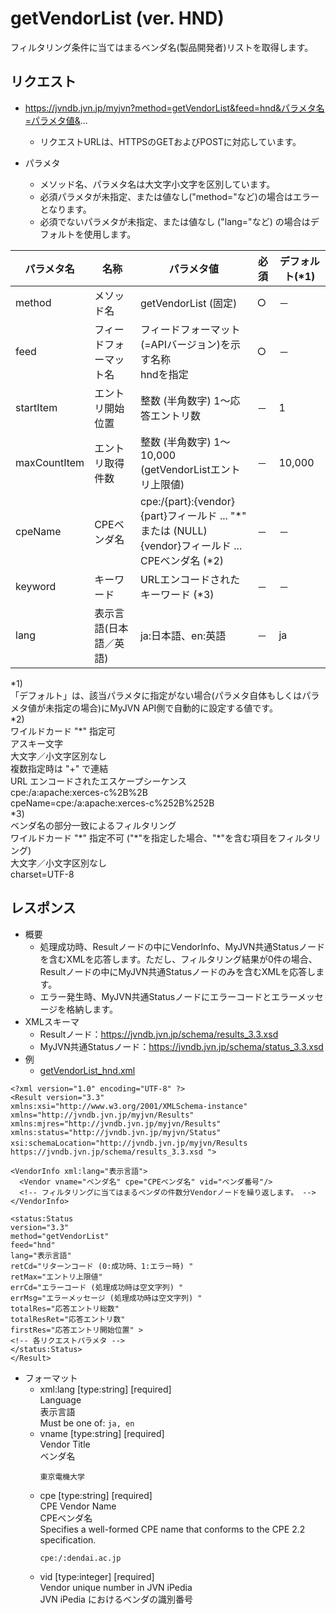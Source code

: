 # getVendorList (ver. HND)
フィルタリング条件に当てはまるベンダ名(製品開発者)リストを取得します。

## リクエスト
* https://jvndb.jvn.jp/myjvn?method=getVendorList&feed=hnd&パラメタ名=パラメタ値&...
  * リクエストURLは、HTTPSのGETおよびPOSTに対応しています。

* パラメタ
  * メソッド名、パラメタ名は大文字小文字を区別しています。
  * 必須パラメタが未指定、または値なし("method="など)の場合はエラーとなります。
  * 必須でないパラメタが未指定、または値なし ("lang="など) の場合はデフォルトを使用します。
 
| パラメタ名 | 名称 | パラメタ値 | 必須 | デフォルト(\*1) |
| ---- | ---- | ---- | ---- | ---- | 
| method | メソッド名 | getVendorList (固定) | ○ | － |
| feed | フィードフォーマット名 | フィードフォーマット(=APIバージョン)を示す名称 <br> hndを指定 | ○ | － |
| startItem | エントリ開始位置 | 整数 (半角数字) 1～応答エントリ数 | － | 1 |
| maxCountItem | エントリ取得件数 | 整数 (半角数字) 1～10,000 (getVendorListエントリ上限値)  | － | 10,000 |
| cpeName | CPEベンダ名 | cpe:/{part}:{vendor}  <br> {part}フィールド ... "\*" または (NULL) <br> {vendor}フィールド ... CPEベンダ名 (\*2) | － | － |
| keyword | キーワード | URLエンコードされたキーワード (\*3) | － | － |
| lang | 表示言語(日本語／英語) | ja:日本語、en:英語 | － | ja |

\*1)  
「デフォルト」は、該当パラメタに指定がない場合(パラメタ自体もしくはパラメタ値が未指定の場合)にMyJVN API側で自動的に設定する値です。  
\*2)  
ワイルドカード "\*" 指定可  
アスキー文字  
大文字／小文字区別なし  
複数指定時は "+" で連結  
URL エンコードされたエスケープシーケンス  
cpe:/a:apache:xerces-c%2B%2B  
cpeName=cpe:/a:apache:xerces-c%252B%252B  
\*3)  
ベンダ名の部分一致によるフィルタリング  
ワイルドカード "\*" 指定不可 ("\*"を指定した場合、"\*"を含む項目をフィルタリング)  
大文字／小文字区別なし  
charset=UTF-8  

## レスポンス
* 概要
  * 処理成功時、Resultノードの中にVendorInfo、MyJVN共通Statusノードを含むXMLを応答します。ただし、フィルタリング結果が0件の場合、Resultノードの中にMyJVN共通Statusノードのみを含むXMLを応答します。
  * エラー発生時、MyJVN共通Statusノードにエラーコードとエラーメッセージを格納します。
* XMLスキーマ
  * Resultノード：https://jvndb.jvn.jp/schema/results_3.3.xsd
  * MyJVN共通Statusノード：https://jvndb.jvn.jp/schema/status_3.3.xsd
* 例
  * [ getVendorList_hnd.xml ](examples/getVendorList_hnd.xml)

```
<?xml version="1.0" encoding="UTF-8" ?>
<Result version="3.3"
xmlns:xsi="http://www.w3.org/2001/XMLSchema-instance"
xmlns="http://jvndb.jvn.jp/myjvn/Results"
xmlns:mjres="http://jvndb.jvn.jp/myjvn/Results"
xmlns:status="http://jvndb.jvn.jp/myjvn/Status"
xsi:schemaLocation="http://jvndb.jvn.jp/myjvn/Results　
https://jvndb.jvn.jp/schema/results_3.3.xsd ">

<VendorInfo xml:lang="表示言語">
  <Vendor vname="ベンダ名" cpe="CPEベンダ名" vid="ベンダ番号"/>
  <!-- フィルタリングに当てはまるベンダの件数分Vendorノードを繰り返します。 -->
</VendorInfo>

<status:Status
version="3.3"
method="getVendorList"
feed="hnd"
lang="表示言語"
retCd="リターンコード (0:成功時、1:エラー時) "
retMax="エントリ上限値"
errCd="エラーコード (処理成功時は空文字列) "
errMsg="エラーメッセージ (処理成功時は空文字列) "
totalRes="応答エントリ総数"
totalResRet="応答エントリ数"
firstRes="応答エントリ開始位置" >
<!-- 各リクエストパラメタ -->
</status:Status>
</Result> 
```

* フォーマット
  * xml:lang [type:string] [required]  
    Language  
    表示言語  
    Must be one of: `ja, en`  
  * vname [type:string] [required]  
    Vendor Title  
    ベンダ名  
    ```
    東京電機大学
    ```
  * cpe [type:string] [required]  
    CPE Vendor Name  
    CPEベンダ名  
    Specifies a well-formed CPE name that conforms to the CPE 2.2 specification.  
    ```
    cpe:/:dendai.ac.jp
    ```
  * vid [type:integer] [required]  
    Vendor unique number in JVN iPedia  
    JVN iPedia におけるベンダの識別番号  
